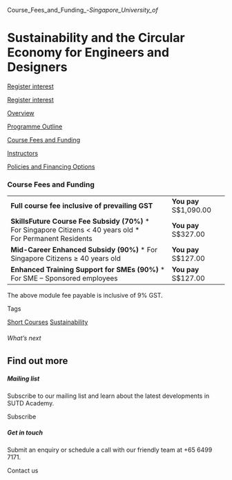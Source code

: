 Course_Fees_and_Funding_-_Singapore_University_of_



Sustainability and the Circular Economy for Engineers and Designers
===================================================================

[Register interest](/admissions/academy/short-courses/short-courses-register-your-interest/?coursename=sustainability-and-the-circular-economy-for-engineers-and-designers)

[Register interest](/admissions/academy/short-courses/short-courses-register-your-interest/?coursename=sustainability-and-the-circular-economy-for-engineers-and-designers)

[Overview](/course/sustainability-and-the-circular-economy-for-engineers-and-designers/#tabs)

[Programme Outline](/course/sustainability-and-the-circular-economy-for-engineers-and-designers/programme-outline/#tabs)

[Course Fees and Funding](/course/sustainability-and-the-circular-economy-for-engineers-and-designers/course-fees-and-funding/#tabs)

[Instructors](/course/sustainability-and-the-circular-economy-for-engineers-and-designers/instructors/#tabs)

[Policies and Financing Options](/course/sustainability-and-the-circular-economy-for-engineers-and-designers/policies-and-financing-options/#tabs)

### Course Fees and Funding

|  |  |
| --- | --- |
| **Full course fee inclusive of prevailing GST** | **You pay**  S$1,090.00 |
| **SkillsFuture Course Fee Subsidy (70%)**  * For Singapore Citizens < 40 years old * For Permanent Residents | **You pay**  S$327.00 |
| **Mid-Career Enhanced Subsidy (90%)**  * For Singapore Citizens ≥ 40 years old | **You pay**  S$127.00 |
| **Enhanced Training Support for SMEs (90%)**  * For SME – Sponsored employees | **You pay**  S$127.00 |

The above module fee payable is inclusive of 9% GST.

Tags

[Short Courses](/admissions/academy/courses-and-modules/?academy-type-course=780)
[Sustainability](/admissions/academy/courses-and-modules/?discipline=833)

###### What’s next

Find out more
-------------

##### Mailing list

Subscribe to our mailing list and learn about the latest developments in SUTD Academy.

Subscribe

##### Get in touch

Submit an enquiry or schedule a call with our friendly team at +65 6499 7171.

Contact us

